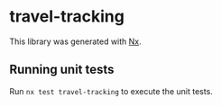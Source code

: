 # travel-tracking

This library was generated with [Nx](https://nx.dev).

## Running unit tests

Run `nx test travel-tracking` to execute the unit tests.
